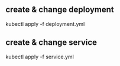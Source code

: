 ## create & change deployment
kubectl apply -f deployment.yml  

## create & change service
kubectl apply -f service.yml  